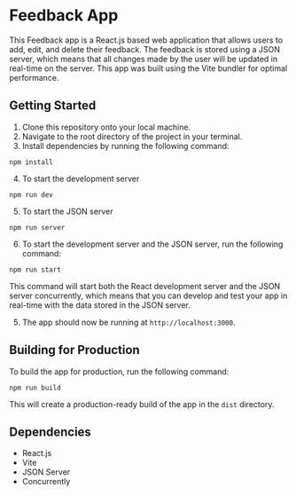 # Feedback App

This Feedback app is a React.js based web application that allows users to add, edit, and delete their feedback. The feedback is stored using a JSON server, which means that all changes made by the user will be updated in real-time on the server. This app was built using the Vite bundler for optimal performance.

## Getting Started

1. Clone this repository onto your local machine.
2. Navigate to the root directory of the project in your terminal.
3. Install dependencies by running the following command:

  `npm install`

4. To start the development server

  `npm run dev`

5. To start the JSON server

  `npm run server`

6. To start the development server and the JSON server, run the following command:

  `npm run start`


This command will start both the React development server and the JSON server concurrently, which means that you can develop and test your app in real-time with the data stored in the JSON server.

5. The app should now be running at `http://localhost:3000`.

## Building for Production

To build the app for production, run the following command:

  `npm run build`


This will create a production-ready build of the app in the `dist` directory.

## Dependencies

- React.js
- Vite
- JSON Server
- Concurrently




